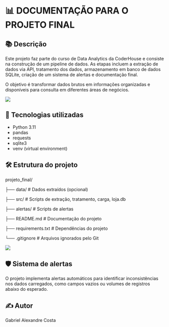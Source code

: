 # 📊 DOCUMENTAÇÃO PARA O PROJETO FINAL

## 📚 Descrição
Este projeto faz parte do curso de Data Analytics da CoderHouse e consiste na construção de um pipeline de dados. As etapas incluem a extração de dados via API, tratamento dos dados, armazenamento em banco de dados SQLite, criação de um sistema de alertas e documentação final.

O objetivo é transformar dados brutos em informações organizadas e disponíveis para consulta em diferentes áreas de negócios.

<img src="https://user-images.githubusercontent.com/73097560/115834477-dbab4500-a447-11eb-908a-139a6edaec5c.gif">

## 🚀 Tecnologias utilizadas
- Python 3.11
- pandas
- requests
- sqlite3
- venv (virtual environment)

## 🛠️ Estrutura do projeto

projeto_final/

├── data/ # Dados extraídos (opcional)

├── src/ # Scripts de extração, tratamento, carga, loja.db

├── alertas/ # Scripts de alertas 

├── README.md # Documentação do projeto 

├── requirements.txt # Dependências do projeto 

└── .gitignore # Arquivos ignorados pelo Git

<img src="https://user-images.githubusercontent.com/73097560/115834477-dbab4500-a447-11eb-908a-139a6edaec5c.gif">

## 🛡️ Sistema de alertas

O projeto implementa alertas automáticos para identificar inconsistências nos dados carregados, como campos vazios ou volumes de registros abaixo do esperado.

## ✍️ Autor

Gabriel Alexandre Costa

